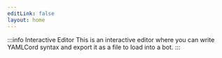 ```yaml
---
editLink: false
layout: home
---
```


<!-- markdownlint-disable -->
<script setup>
import { defineAsyncComponent } from 'vue';
import { inBrowser } from 'vitepress';

const Playground = inBrowser
  ? defineAsyncComponent(() => import('./.vitepress/components/Playground.vue'))
  : () => null;
</script>
<!-- markdownlint-restore -->

:::info Interactive Editor
This is an interactive editor where you can write YAMLCord syntax and export it as a file to load into a bot.
:::

<!-- markdownlint-disable -->
<Playground />
<!-- markdownlint-restore -->
